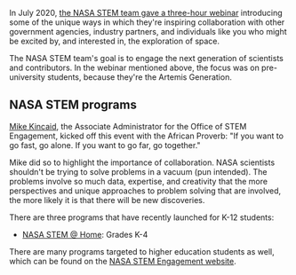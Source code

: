 In July 2020, [the NASA STEM team gave a three-hour webinar](https://www.youtube.com/watch?v=jmSXxbR5WnU?azure-portal=true) introducing some of the unique ways in which they're inspiring collaboration with other government agencies, industry partners, and individuals like you who might be excited by, and interested in, the exploration of space.

The NASA STEM team's goal is to engage the next generation of scientists and contributors. In the webinar mentioned above, the focus was on pre-university students, because they're the Artemis Generation.

## NASA STEM programs

[Mike Kincaid](https://www.nasa.gov/people/mike-kincaid/), the Associate Administrator for the Office of STEM Engagement, kicked off this event with the African Proverb:
"If you want to go fast, go alone. If you want to go far, go together."

Mike did so to highlight the importance of collaboration. NASA scientists shouldn't be trying to solve problems in a vacuum (pun intended). The problems involve so much data, expertise, and creativity that the more perspectives and unique approaches to problem solving that are involved, the more likely it is that there will be new discoveries.

There are three programs that have recently launched for K-12 students:
- [NASA STEM @ Home](https://www.nasa.gov/stem-at-home-for-students-k-4.html?azure-portal=true): Grades K-4

There are many programs targeted to higher education students as well, which can be found on the [NASA STEM Engagement website](https://www.nasa.gov/stem/highereducation/index.html?azure-portal=true).
